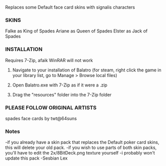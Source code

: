 Replaces some Default face card skins with signalis characters

### SKINS

Falke as King of Spades
Ariane as Queen of Spades
Elster as Jack of Spades



### INSTALLATION

Requires 7-Zip, afaik WinRAR will not work

1) Navigate to your installation of Balatro
	(for steam, right click the game in your library list, go to Manage > Browse local files)

2) Open Balatro.exe with 7-Zip as if it were a .zip

3) Drag the "resources" folder into the 7-Zip folder



### PLEASE FOLLOW ORIGINAL ARTISTS

spades face cards by twt@64suns



### Notes
-if you already have a skin pack that replaces the Default poker card skins, this will delete your old pack.
-if you wish to use parts of both skin packs, you'll have to edit the 2x/8BitDeck.png texture yourself
-i probably won't update this pack
-Sesbian Lex
